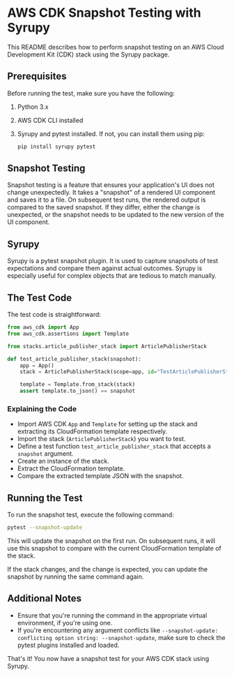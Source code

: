 # AWS CDK Snapshot Testing with Syrupy

This README describes how to perform snapshot testing on an AWS Cloud Development Kit (CDK) stack using the Syrupy package.

## Prerequisites

Before running the test, make sure you have the following:

1. Python 3.x
2. AWS CDK CLI installed
3. Syrupy and pytest installed. If not, you can install them using pip:

    ```bash
    pip install syrupy pytest
    ```

## Snapshot Testing

Snapshot testing is a feature that ensures your application's UI does not change unexpectedly. It takes a "snapshot" of a rendered UI component and saves it to a file. On subsequent test runs, the rendered output is compared to the saved snapshot. If they differ, either the change is unexpected, or the snapshot needs to be updated to the new version of the UI component.

## Syrupy

Syrupy is a pytest snapshot plugin. It is used to capture snapshots of test expectations and compare them against actual outcomes. Syrupy is especially useful for complex objects that are tedious to match manually.

## The Test Code

The test code is straightforward:

```python
from aws_cdk import App
from aws_cdk.assertions import Template

from stacks.article_publisher_stack import ArticlePublisherStack

def test_article_publisher_stack(snapshot):
    app = App()
    stack = ArticlePublisherStack(scope=app, id="TestArticlePublisherStack")

    template = Template.from_stack(stack)
    assert template.to_json() == snapshot
```

### Explaining the Code

- Import AWS CDK `App` and `Template` for setting up the stack and extracting its CloudFormation template respectively.
- Import the stack (`ArticlePublisherStack`) you want to test.
- Define a test function `test_article_publisher_stack` that accepts a `snapshot` argument.
- Create an instance of the stack.
- Extract the CloudFormation template.
- Compare the extracted template JSON with the snapshot.

## Running the Test

To run the snapshot test, execute the following command:

```bash
pytest --snapshot-update
```

This will update the snapshot on the first run. On subsequent runs, it will use this snapshot to compare with the current CloudFormation template of the stack.

If the stack changes, and the change is expected, you can update the snapshot by running the same command again.

## Additional Notes

- Ensure that you're running the command in the appropriate virtual environment, if you're using one.
- If you're encountering any argument conflicts like `--snapshot-update: conflicting option string: --snapshot-update`, make sure to check the pytest plugins installed and loaded.

That's it! You now have a snapshot test for your AWS CDK stack using Syrupy.